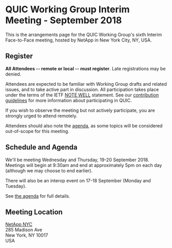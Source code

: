 # QUIC Working Group Interim Meeting - September 2018

This is the arrangements page for the QUIC Working Group's sixth Interim Face-to-Face meeting,
hosted by NetApp in New York City, NY, USA.

## Register

**All Attendees -- remote or local -- must register**. Late registrations may be denied.

Attendees are expected to be familiar with Working Group drafts and related issues, and to take active part in discussion. All participation takes place under the terms of the IETF [NOTE WELL](https://www.ietf.org/about/note-well.html) statement. See our [contribution guidelines](https://github.com/quicwg/base-drafts/blob/master/CONTRIBUTING.md) for more information about participating in QUIC.

If you wish to observe the meeting but not actively participate, you are strongly urged to attend remotely.

Attendees should also note the [agenda](agenda.md), as some topics will be considered out-of-scope for this meeting.

<!--
* [Register for the meeting](https://goo.gl/forms/aqDNrjKF097XCmi43) (closes 3 May 2018).
-->

## Schedule and Agenda

We'll be meeting Wednesday and Thursday, 19-20 September 2018. Meetings will begin at 9:30am and end at
approximately 5pm on each day (although we may choose to end earlier).

There will also be an interop event on 17-18 September (Monday and Tuesday).

See [the agenda](agenda.md) for full details.


## Meeting Location

[NetApp NYC](https://goo.gl/maps/1sY2KLXkRS82) \
285 Madison Ave \
New York, NY 10017 \
USA

<!--
## Network

## Accommodation

NetApp NYC is located midtown, with many hotels nearby.

## Transportation
-->

